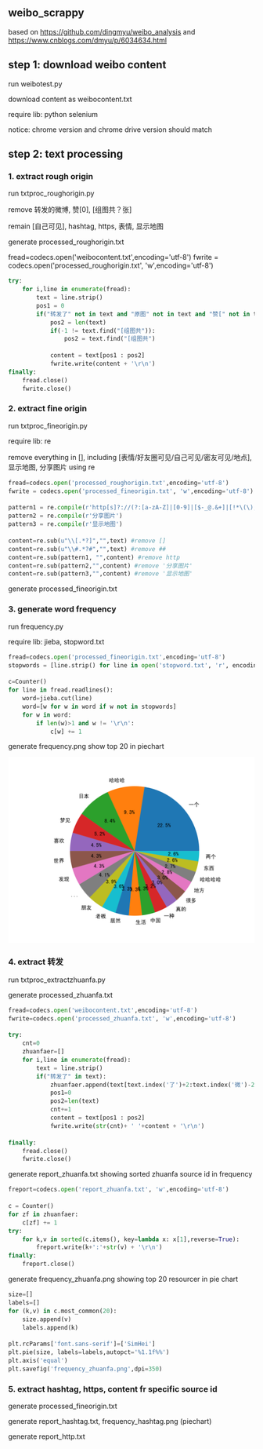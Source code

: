## weibo_scrappy
based on 
https://github.com/dingmyu/weibo_analysis 
and
https://www.cnblogs.com/dmyu/p/6034634.html

## step 1: download weibo content

run weibotest.py 

download content as weibocontent.txt

require lib: python selenium

notice: chrome version and chrome drive version should match

## step 2: text processing

### 1. extract rough origin

run txtproc_roughorigin.py

remove 转发的微博, 赞[0], [组图共？张]

remain [自己可见], hashtag, https, 表情, 显示地图

generate processed_roughorigin.txt

fread=codecs.open('weibocontent.txt',encoding='utf-8')
fwrite = codecs.open('processed_roughorigin.txt', 'w',encoding='utf-8')

```python
try:
    for i,line in enumerate(fread):
        text = line.strip()
        pos1 = 0
        if("转发了" not in text and "原图" not in text and "赞[" not in text and "转发理由" not in text):
            pos2 = len(text)
            if(-1 != text.find("[组图共")):
                pos2 = text.find("[组图共")

            content = text[pos1 : pos2]
            fwrite.write(content + '\r\n')
finally:
    fread.close()
    fwrite.close()
```

### 2. extract fine origin

run txtproc_fineorigin.py

require lib: re

remove everything in [], including [表情/好友圈可见/自己可见/密友可见/地点], 显示地图, 分享图片 using re

```python
fread=codecs.open('processed_roughorigin.txt',encoding='utf-8')
fwrite = codecs.open('processed_fineorigin.txt', 'w',encoding='utf-8')

pattern1 = re.compile(r'http[s]?://(?:[a-zA-Z]|[0-9]|[$-_@.&+]|[!*\(\),]|(?:%[0-9a-fA-F][0-9a-fA-F]))+')
pattern2 = re.compile(r'分享图片')
pattern3 = re.compile(r'显示地图')

content=re.sub(u"\\[.*?]","",text) #remove []
content=re.sub(u"\\#.*?#","",text) #remove ##
content=re.sub(pattern1, "",content) #remove http
content=re.sub(pattern2,"",content) #remove '分享图片'
content=re.sub(pattern3,"",content) #remove '显示地图'
```

generate processed_fineorigin.txt

### 3. generate word frequency

run frequency.py

require lib: jieba, stopword.txt

```python
fread=codecs.open('processed_fineorigin.txt',encoding='utf-8')
stopwords = [line.strip() for line in open('stopword.txt', 'r', encoding='utf-8').readlines()]

c=Counter()
for line in fread.readlines():
    word=jieba.cut(line)
    word=[w for w in word if w not in stopwords]
    for w in word:
        if len(w)>1 and w != '\r\n':
            c[w] += 1
```

generate frequency.png show top 20 in piechart

<img src="https://github.com/ha5ha6/weibo_scrappy/blob/master/frequency_stpword.png" alt="drawing" width="600"/>

<!--- ![alt text](https://github.com/ha5ha6/weibo_scrappy/blob/master/frequency_stpword.png) --->

### 4. extract 转发 

run txtproc_extractzhuanfa.py

generate processed_zhuanfa.txt

```python
fread=codecs.open('weibocontent.txt',encoding='utf-8')
fwrite=codecs.open('processed_zhuanfa.txt', 'w',encoding='utf-8')

try:
    cnt=0
    zhuanfaer=[]
    for i,line in enumerate(fread):
        text = line.strip()
        if("转发了" in text):
            zhuanfaer.append(text[text.index('了')+2:text.index('微')-2])
            pos1=0
            pos2=len(text)
            cnt+=1
            content = text[pos1 : pos2]
            fwrite.write(str(cnt)+ ' '+content + '\r\n')

finally:
    fread.close()
    fwrite.close()
```

generate report_zhuanfa.txt showing sorted zhuanfa source id in frequency

```python
freport=codecs.open('report_zhuanfa.txt', 'w',encoding='utf-8')

c = Counter()
for zf in zhuanfaer:
    c[zf] += 1
try:
    for k,v in sorted(c.items(), key=lambda x: x[1],reverse=True):
        freport.write(k+':'+str(v) + '\r\n')
finally:
    freport.close()
```

generate frequency_zhuanfa.png showing top 20 resourcer in pie chart

```python
size=[]
labels=[]
for (k,v) in c.most_common(20):
    size.append(v)
    labels.append(k)
    
plt.rcParams['font.sans-serif']=['SimHei']
plt.pie(size, labels=labels,autopct='%1.1f%%')
plt.axis('equal')
plt.savefig('frequency_zhuanfa.png',dpi=350)
```

### 5. extract hashtag, https, content fr specific source id

generate processed_fineorigin.txt

generate report_hashtag.txt, frequency_hashtag.png (piechart)

generate report_http.txt




